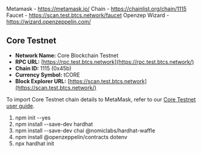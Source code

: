 Metamask - https://metamask.io/
Chain - https://chainlist.org/chain/1115
Faucet - https://scan.test.btcs.network/faucet
Openzep Wizard - https://wizard.openzeppelin.com/

## Core Testnet[​](https://docs.coredao.org/docs/Dev-Guide/network-config#core-testnet "Direct link to Core Testnet")

- **Network Name:** Core Blockchain Testnet
- **RPC URL:** [https://rpc.test.btcs.network](https://rpc.test.btcs.network/)
- **Chain ID:** 1115 (0x45b)
- **Currency Symbol:** tCORE
- **Block Explorer URL:** [https://scan.test.btcs.network](https://scan.test.btcs.network/)

To import Core Testnet chain details to MetaMask, refer to our [Core Testnet user guide](https://docs.coredao.org/docs/Dev-Guide/core-testnet-wallet-config).

1. npm init --yes
2. npm install --save-dev hardhat
3. npm install --save-dev chai @nomiclabs/hardhat-waffle
4. npm install @openzeppelin/contracts dotenv
5. npx hardhat init
